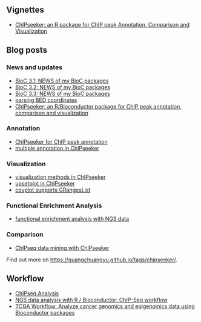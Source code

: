 <!-- addtoany:= -->

## <i class="fa fa-book"></i> Vignettes

+ [ChIPseeker: an R package for ChIP peak Annotation, Comparison and Visualization](https://bioconductor.org/packages/release/bioc/vignettes/ChIPseeker/inst/doc/ChIPseeker.html)


## <i class="fa fa-wordpress"></i> Blog posts

### <i class="fa fa-angle-double-right"></i> News and updates

+ [BioC 3.1: NEWS of my BioC packages](https://guangchuangyu.github.io/2015/04/news-of-my-bioc-packages)
+ [BioC 3.2: NEWS of my BioC packages](https://guangchuangyu.github.io/2015/10/news-of-my-bioc-packages)
+ [BioC 3.3: NEWS of my BioC packages](https://guangchuangyu.github.io/2016/05/news-of-my-bioc-packages)
+ [parsing BED coordinates](https://guangchuangyu.github.io/2015/08/parsing-bed-coordinates)
+ [ChIPseeker: an R/Bioconductor package for ChIP peak annotation, comparison and visualization](https://guangchuangyu.github.io/2015/07/chipseeker-an-r/bioconductor-package-for-chip-peak-annotation-comparison-and-visualization)


### <i class="fa fa-angle-double-right"></i> Annotation

+ [ChIPseeker for ChIP peak annotation](https://guangchuangyu.github.io/2014/04/chipseeker-for-chip-peak-annotation)
+ [multiple annotation in ChIPseeker](https://guangchuangyu.github.io/2014/10/multiple-annotation-in-chipseeker)

### <i class="fa fa-angle-double-right"></i> Visualization

+ [visualization methods in ChIPseeker](https://guangchuangyu.github.io/2014/04/visualization-methods-in-chipseeker)
+ [upsetplot in ChIPseeker](https://guangchuangyu.github.io/2015/07/upsetplot-in-chipseeker)
+ [covplot supports GRangesList](https://guangchuangyu.github.io/2016/02/covplot-supports-grangeslist)

### <i class="fa fa-angle-double-right"></i> Functional Enrichment Analysis

+ [functional enrichment analysis with NGS data](https://guangchuangyu.github.io/2015/08/functional-enrichment-analysis-with-ngs-data)

### <i class="fa fa-angle-double-right"></i> Comparison

+ [ChIPseq data mining with ChIPseeker](https://guangchuangyu.github.io/2015/10/chipseq-data-mining-with-chipseeker)

<i class="fa fa-hand-o-right"></i> Find out more on <https://guangchuangyu.github.io/tags/chipseeker/>.


## <i class="fa fa-gift"></i> Workflow

+ [ChIPseq Analysis](http://compbio.ucdenver.edu/Hunter_lab/Phang/resources/Tzu-Software/ChIPseq.Analysis.html)
+ [NGS data analysis with R / Bioconductor: ChIP-Seq workflow](http://biocluster.ucr.edu/~rkaundal/workshops/R_feb2016/ChIPseq/ChIPseq.html)
+ [TCGA Workflow: Analyze cancer genomics and epigenomics data using Bioconductor packages](http://f1000research.com/articles/5-1542/v1)
